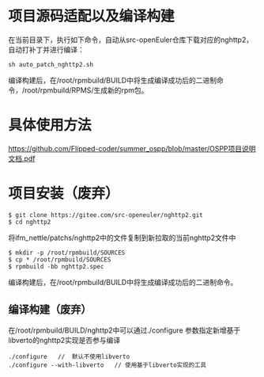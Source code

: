 # 项目源码适配以及编译构建
在当前目录下，执行如下命令，自动从src-openEuler仓库下载对应的nghttp2，自动打补丁并进行编译：
```
sh auto_patch_nghttp2.sh
```
编译构建后，在/root/rpmbuild/BUILD中将生成编译成功后的二进制命令，/root/rpmbuild/RPMS/生成新的rpm包。

# 具体使用方法
https://github.com/Flipped-coder/summer_ospp/blob/master/OSPP项目说明文档.pdf


# 项目安装（废弃）
```
$ git clone https://gitee.com/src-openeuler/nghttp2.git
$ cd nghttp2
```
将ifm_nettle/patchs/nghttp2中的文件复制到新拉取的当前nghttp2文件中

```
$ mkdir -p /root/rpmbuild/SOURCES
$ cp * /root/rpmbuild/SOURCES
$ rpmbuild -bb nghttp2.spec
```

编译构建后，在/root/rpmbuild/BUILD中将生成编译成功后的二进制命令。

## 编译构建（废弃）
在/root/rpmbuild/BUILD/nghttp2中可以通过./configure 参数指定新增基于libverto的nghttp2实现是否参与编译
```
./configure   //  默认不使用libverto 
./configure --with-libverto   // 使用基于libverto实现的工具 
```

